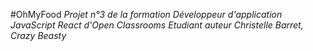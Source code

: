 #OhMyFood
_Projet n°3 de la formation Développeur d'application JavaScript React d'Open Classrooms_
_Etudiant auteur Christelle Barret, Crazy Beasty_

